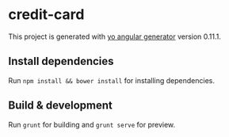 # credit-card

This project is generated with [yo angular generator](https://github.com/yeoman/generator-angular)
version 0.11.1.

## Install dependencies

Run `npm install && bower install` for installing dependencies.

## Build & development

Run `grunt` for building and `grunt serve` for preview.
